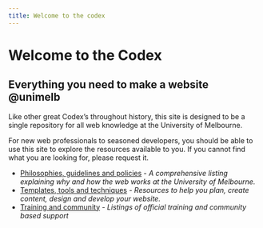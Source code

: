 ```yaml
---
title: Welcome to the codex
---
```


# Welcome to the Codex
## Everything you need to make a website @unimelb

Like other great Codex’s throughout history, this site is designed to be a single repository for all web knowledge at the University of Melbourne. 

For new web professionals to seasoned developers, you should be able to use this site to explore the resources available to you. If you cannot find what you are looking for, please request it. 

* [Philosophies, guidelines and policies](/policies/web-policies) - _A comprehensive listing explaining why and how the web works at the University of Melbourne._
* [Templates, tools and techniques](/build/process) - _Resources to help you plan, create content, design and develop your website._
* [Training and community](/training/training-dates) - _Listings of official training and community based support_